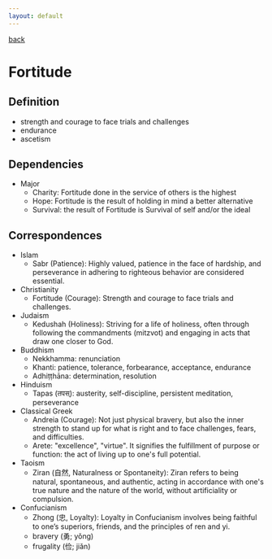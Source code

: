 ```yaml
---
layout: default
---
```

[back](./)

# Fortitude

## Definition

- strength and courage to face trials and challenges
- endurance
- ascetism

## Dependencies

- Major
    - Charity: Fortitude done in the service of others is the highest
    - Hope: Fortitude is the result of holding in mind a better alternative
    - Survival: the result of Fortitude is Survival of self and/or the ideal


## Correspondences

- Islam
    - Sabr (Patience): Highly valued, patience in the face of hardship, and perseverance in adhering to righteous behavior are considered essential.
- Christianity
    - Fortitude (Courage): Strength and courage to face trials and challenges.
- Judaism
    - Kedushah (Holiness): Striving for a life of holiness, often through following the commandments (mitzvot) and engaging in acts that draw one closer to God.
- Buddhism
    - Nekkhamma: renunciation
    - Khanti: patience, tolerance, forbearance, acceptance, endurance
    - Adhiṭṭhāna: determination, resolution
- Hinduism
    - Tapas (तपस्): austerity, self-discipline, persistent meditation, perseverance
- Classical Greek
    - Andreia (Courage): Not just physical bravery, but also the inner strength to stand up for what is right and to face challenges, fears, and difficulties.
    - Arete: "excellence", "virtue". It signifies the fulfillment of purpose or function: the act of living up to one's full potential.
- Taoism
    - Ziran (自然, Naturalness or Spontaneity): Ziran refers to being natural, spontaneous, and authentic, acting in accordance with one's true nature and the nature of the world, without artificiality or compulsion.
- Confucianism
    - Zhong (忠, Loyalty): Loyalty in Confucianism involves being faithful to one’s superiors, friends, and the principles of ren and yi.
    - bravery (勇; yǒng)
    - frugality (俭; jiǎn)
